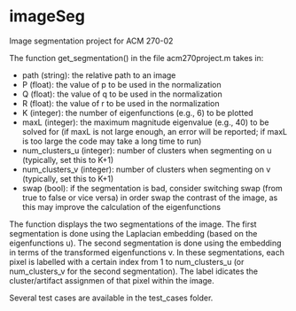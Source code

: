 # imageSeg
Image segmentation project for ACM 270-02

The function get_segmentation() in the file acm270project.m takes in: 
- path (string): the relative path to an image
- P (float): the value of p to be used in the normalization
- Q (float): the value of q to be used in the normalization
- R (float): the value of r to be used in the normalization 
- K (integer): the number of eigenfunctions (e.g., 6) to be plotted
- maxL (integer): the maximum magnitude eigenvalue (e.g., 40) to be solved for (if maxL is not large enough, an error will be reported; if maxL is too large the code may take a long time to run)
- num_clusters_u (integer): number of clusters when segmenting on u (typically, set this to K+1)
- num_clusters_v (integer): number of clusters when segmenting on v (typically, set this to K+1)
- swap (bool): if the segmentation is bad, consider switching swap (from true to false or vice versa) in order swap the contrast of the image, as this may improve the calculation of the eigenfunctions

The function displays the two segmentations of the image. The first segmentation is done using the Laplacian embedding (based on the eigenfunctions u). The second segmentation is done using the embedding in terms of the transformed eigenfunctions v. In these segmentations, each pixel is labelled with a certain index from 1 to num_clusters_u (or num_clusters_v for the second segmentation). The label idicates the cluster/artifact assignmen of that pixel within the image. 

Several test cases are available in the test_cases folder. 
